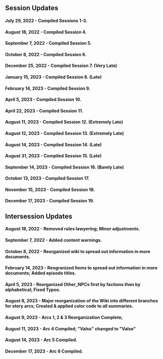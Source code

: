 ## Session Updates

#### July 29, 2022 - Compiled Sessions 1-3.

#### August 18, 2022 - Compiled Session 4. 

#### September 7, 2022 - Compiled Session 5.

#### October 8, 2022 - Compiled Session 6.

#### December 25, 2022 - Compiled Session 7. (Very Late)

#### January 15, 2023 - Compiled Session 8. (Late)

#### February 14, 2023 - Compiled Session 9.

#### April 5, 2023 - Compiled Session 10.

#### April 22, 2023 - Compiled Session 11.

#### August 11, 2023 - Compiled Session 12. (Extremely Late)

#### August 12, 2023 - Compiled Session 13. (Extremely Late)

#### August 14, 2023 - Compiled Session 14. (Late)

#### August 31, 2023 - Compiled Session 15. (Late)

#### September 14, 2023 - Compiled Session 16. (Barely Late)

#### October 13, 2023 - Compiled Session 17.

#### November 15, 2023 - Compiled Session 18.

#### December 17, 2023 - Compiled Session 19.

## Intersession Updates

#### August 18, 2022 - Removed rules lawyering; Minor adjustments.

#### September 7, 2022 - Added content warnings.

#### October 8, 2022 - Reorganized wiki to spread out information in more documents.

#### February 14, 2023 - Reogranized Items to spread out information in more documents; Added episode titles.

#### April 5, 2023 - Reorganized Other_NPCs first by factions then by alphabetical; Fixed Typos.

#### August 8, 2023 - Major reorganization of the Wiki into different branches for story arcs; Created & applied color code to all summaries.

#### August 9, 2023 - Arcs 1, 2 & 3 Reorganization Complete;

#### August 11, 2023 - Arc 4 Compiled; "Valss" changed to "Valse"

#### August 14, 2023 - Arc 5 Compiled.

#### December 17, 2023 - Arc 6 Compiled.